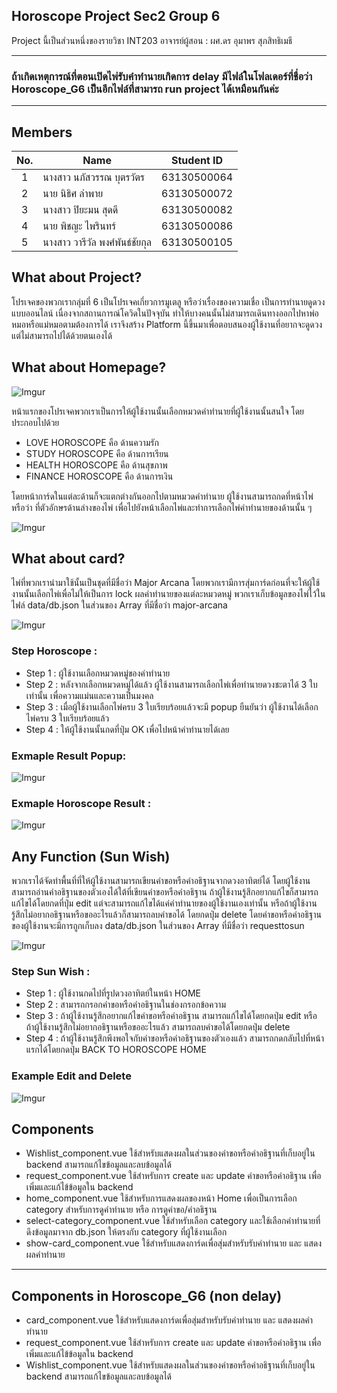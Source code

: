 ## Horoscope Project Sec2 Group 6
Project นี้เป็นส่วนหนึ่งของรายวิชา INT203 อาจารย์ผู้สอน : ผศ.ดร อุมาพร สุภสิทธิเมธี
**********************************************************************************************************************************
### ถ้าเกิดเหตุการณ์ที่ตอนเปิดไพ่รับคำทำนายเกิดการ delay มีไฟล์ในโฟลเดอร์ที่ชื่อว่า Horoscope_G6 เป็นอีกไฟล์ที่สามารถ run project ได้เหมือนกันค่ะ
**********************************************************************************************************************************

## Members
| No. | Name              | Student ID   |
|:---:|-------------------|--------------|
|  1  | นางสาว นภัสวรรณ บุตรวัตร      | 63130500064  |
|  2  | นาย นิธิศ ลำพาย   | 63130500072  |
|  3  | นางสาว ปิยะมน สุดดี   | 63130500082 |
|  4  | นาย พิชญะ ไพรินทร์   | 63130500086 |
|  5  | นางสาว วารีวัล พงศ์พันธ์ชัยกุล   | 63130500105 |

## What about Project?

โปรเจคของพวกเรากลุ่มที่ 6 เป็นโปรเจคเกี่ยวการมูเตลู หรือว่าเรื่องของความเชื่อ เป็นการทำนายดูดวงแบบออนไลน์ เนื่องจากสถานการณ์โควิดในปัจจุบัน ทำให้บางคนนั้นไม่สามารถเดินทางออกไปหาพ่อหมอหรือแม่หมอตามต้องการได้ เราจึงสร้าง Platform นี้ขึ้นมาเพื่อตอบสนองผู้ใช้งานที่อยากจะดูดวงแต่ไม่สามารถไปได้ด้วยตนเองได้

## What about Homepage?

![Imgur](https://imgur.com/i9GHoYD.jpg)

หน้าแรกของโปรเจคพวกเราเป็นการให้ผู้ใช้งานนั้นเลือกหมวดคำทำนายที่ผู้ใช้งานนั้นสนใจ โดยประกอบไปด้วย
- LOVE HOROSCOPE คือ ด้านความรัก
- STUDY HOROSCOPE คือ ด้านการเรียน
- HEALTH HOROSCOPE คือ ด้านสุขภาพ
- FINANCE HOROSCOPE คือ ด้านการเงิน

โดยหน้าการ์ดในแต่ละด้านก็จะแตกต่างกันออกไปตามหมวดคำทำนาย ผู้ใช้งานสามารถกดที่หน้าไพ่ หรือว่า ที่ตัวอักษรด้านล่างของไพ่ เพื่อไปยังหน้าเลือกไพ่และทำการเลือกไพ่คำทำนายของด้านนั้น ๆ

![Imgur](https://imgur.com/Z1IpJxx.jpg)

## What about card?

ไพ่ที่พวกเรานำมาใช้นั้นเป็นชุดที่มีชื่อว่า Major Arcana โดยพวกเรามีการสุ่มการ์ดก่อนที่จะให้ผู้ใช้งานนั้นเลือกไพ่เพื่อไม่ให้เป็นการ lock ผลคำทำนายของแต่ละหมวดหมู่ พวกเราเก็บข้อมูลของไพ่ไว้ในไฟล์ data/db.json ในส่วนของ Array ที่มีชื่อว่า major-arcana 

![Imgur](https://imgur.com/wnHnpKc.jpg)

### Step Horoscope :
- Step 1 : ผู้ใช้งานเลือกหมวดหมู่ของคำทำนาย
- Step 2 : หลังจากเลือกหมวดหมู่ได้แล้ว ผู้ใช้งานสามารถเลือกไพ่เพื่อทำนายดวงชะตาได้ 3 ใบเท่านั้น เพื่อความแม่นและความเป็นมงคล 
- Step 3 : เมื่อผู้ใช้งานเลือกไพ่ครบ 3 ใบเรียบร้อยแล้วจะมี popup ยืนยันว่า ผู้ใช้งานได้เลือกไพ่ครบ 3 ใบเรียบร้อยแล้ว 
- Step 4 : ให้ผู้ใช้งานนั้นกดที่ปุ่ม OK เพื่อไปหน้าคำทำนายได้เลย

### Exmaple Result Popup:
![Imgur](https://imgur.com/ceIc7iJ.jpg)
### Exmaple Horoscope Result :
![Imgur](https://imgur.com/mh9ioQu.jpg)

## Any Function (Sun Wish)
พวกเราได้จัดทำพื้นที่ที่ให้ผู้ใช้งานสามารถเขียนคำขอหรือคำอธิฐานจากดวงอาทิตย์ได้ โดยผู้ใช้งานสามารถอ่านคำอธิฐานของตัวเองได้ใต้ที่เขียนคำขอหรือคำอธิฐาน ถ้าผู้ใช้งานรู้สึกอยากแก้ไขก็สามารถแก้ไขได้โดยกดที่ปุ่ม edit แต่จะสามารถแก้ไขได้แค่คำทำนายของผู้ใช้งานเองเท่านั้น หรือถ้าผู้ใช้งานรู้สึกไม่อยากอธิฐานหรือขออะไรแล้วก็สามารถลบคำขอได้ โดยกดปุ่ม delete โดยคำขอหรือคำอธิฐานของผู้ใช้งานจะมีการถูกเก็บลง data/db.json ในส่วนของ Array ที่มีชื่อว่า requesttosun

![Imgur](https://imgur.com/zCm5KIm.jpg)

### Step Sun Wish :
- Step 1 : ผู้ใช้งานกดไปที่รูปดวงอาทิตย์ในหน้า HOME
- Step 2 : สามารถกรอกคำขอหรือคำอธิฐานในช่องกรอกข้อความ
- Step 3 : ถ้าผู้ใช้งานรู้สึกอยากแก้ไขคำขอหรือคำอธิฐาน สามารถแก้ไขได้โดยกดปุ่ม edit หรือ ถ้าผู้ใช้งานรู้สึกไม่อยากอธิฐานหรือขออะไรแล้ว สามารถลบคำขอได้โดยกดปุ่ม delete
- Step 4 : ถ้าผู้ใช้งานรู้สึกพึงพอใจกับคำขอหรือคำอธิฐานของตัวเองแล้ว สามารถกดกลับไปที่หน้าแรกได้โดยกดปุ่ม BACK TO HOROSCOPE HOME

### Example Edit and Delete
![Imgur](https://imgur.com/eQ82XRM.jpg)

## Components
- Wishlist_component.vue ใช้สำหรับแสดงผลในส่วนของคำขอหรือคำอธิฐานที่เก็บอยู่ใน backend สามารถแก้ไขข้อมูลและลบข้อมูลได้
- request_component.vue ใช้สำหรับการ create และ update คำขอหรือคำอธิฐาน เพื่อเพิ่มและแก้ไข้ข้อมูลใน backend
- home_component.vue ใช้สำหรับการแสดงผลของหน้า Home เพื่อเป็นการเลือก category สำหรับการดูคำทำนาย หรือ การดูคำขอ/คำอธิฐาน
- select-category_component.vue ใช้สำหรับเลือก category และใช้เลือกคำทำนายที่ดึงข้อมูลมาจาก db.json ให้ตรงกับ category ที่ผู้ใช้งานเลือก
- show-card_component.vue ใช้สำหรับแสดงการ์ดเพื่อสุ่มสำหรับรับคำทำนาย และ แสดงผลคำทำนาย
***************************************************************************** 
## Components in Horoscope_G6 (non delay)
- card_component.vue ใช้สำหรับแสดงการ์ดเพื่อสุ่มสำหรับรับคำทำนาย และ แสดงผลคำทำนาย
- request_component.vue ใช้สำหรับการ create และ update คำขอหรือคำอธิฐาน เพื่อเพิ่มและแก้ไข้ข้อมูลใน backend
- Wishlist_component.vue ใช้สำหรับแสดงผลในส่วนของคำขอหรือคำอธิฐานที่เก็บอยู่ใน backend สามารถแก้ไขข้อมูลและลบข้อมูลได้
